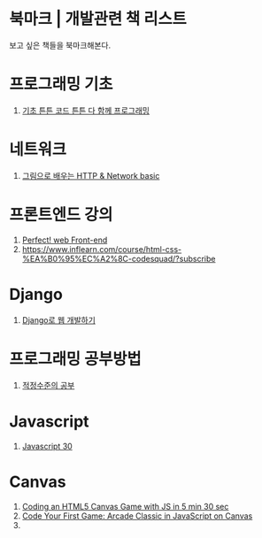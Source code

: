 # 북마크 | 개발관련 책 리스트

보고 싶은 책들을 북마크해본다.



# 프로그래밍 기초

1. [기초 튼튼 코드 튼튼 다 함께 프로그래밍](http://www.kyobobook.co.kr/product/detailViewKor.laf?ejkGb=KOR&mallGb=KOR&barcode=9791185890494&orderClick=QSA#review)



# 네트워크

1. [그림으로 배우는 HTTP & Network basic](http://www.kyobobook.co.kr/product/detailViewKor.laf?mallGb=KOR&ejkGb=KOR&barcode=9788931447897)



# 프론트엔드 강의

1. [Perfect! web Front-end](http://olc.kr/course/course_online_view.jsp?id=470&cid=524#self)
2. https://www.inflearn.com/course/html-css-%EA%B0%95%EC%A2%8C-codesquad/?subscribe



# Django

1. [Django로 웹 개발하기](https://www.inflearn.com/%EC%83%81%ED%92%88/django-%EB%A1%9C-%EC%9B%B9-%EA%B0%9C%EB%B0%9C%ED%95%98%EA%B8%B0-1/)



# 프로그래밍 공부방법

1. [적정수준의 공부](https://opentutorials.org/course/1189/10015)



# Javascript

1. [Javascript 30](https://javascript30.com/)



# Canvas

1. [Coding an HTML5 Canvas Game with JS in 5 min 30 sec](https://www.youtube.com/watch?v=KoWqdEACyLI)
2. [Code Your First Game: Arcade Classic in JavaScript on Canvas](https://www.udemy.com/code-your-first-game/)
3. ​